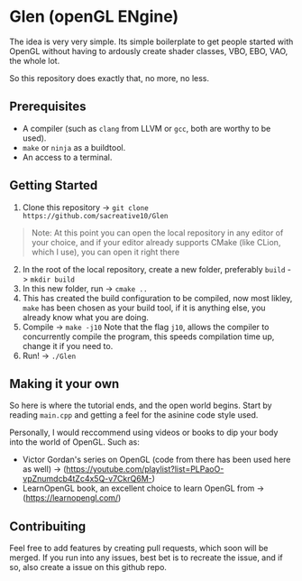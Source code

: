 # Glen (openGL ENgine)

The idea is very very simple. Its simple boilerplate to get people started with OpenGL without having to ardously
create shader classes, VBO, EBO, VAO, the whole lot.

So this repository does exactly that, no more, no less.

## Prerequisites 
- A compiler (such as `clang` from LLVM or `gcc`, both are worthy to be used).
- `make` or `ninja` as a buildtool.
- An access to a terminal.

## Getting Started
1. Clone this repository -> `git clone https://github.com/sacreative10/Glen`
> Note:
> At this point you can open the local repository in any editor of your choice, and if your editor already supports CMake (like CLion, which I use), you can open it right there 
2. In the root of the local repository, create a new folder, preferably `build` -> ` mkdir build `
3. In this new folder, run -> ` cmake .. `
4. This has created the build configuration to be compiled, now most likley, `make` has been chosen as your build tool, if it is anything else, you already know what you are doing.
5. Compile -> ` make -j10 ` Note that the flag `j10`, allows the compiler to concurrently compile the program, this speeds compilation time up, change it if you need to.
6. Run! -> `./Glen` 

## Making it your own
So here is where the tutorial ends, and the open world begins. Start by reading `main.cpp` and getting a feel for the asinine 
code style used.

Personally, I would reccommend using videos or books to dip your body into the world of OpenGL. Such as:
- Victor Gordan's series on OpenGL (code from there has been used here as well) -> (https://youtube.com/playlist?list=PLPaoO-vpZnumdcb4tZc4x5Q-v7CkrQ6M-)
- LearnOpenGL book, an excellent choice to learn OpenGL from -> (https://learnopengl.com/)

## Contribuiting
Feel free to add features by creating pull requests, which soon will be merged. If you run into any issues, best bet is to recreate the issue, and if so, also create a issue on this github repo.

